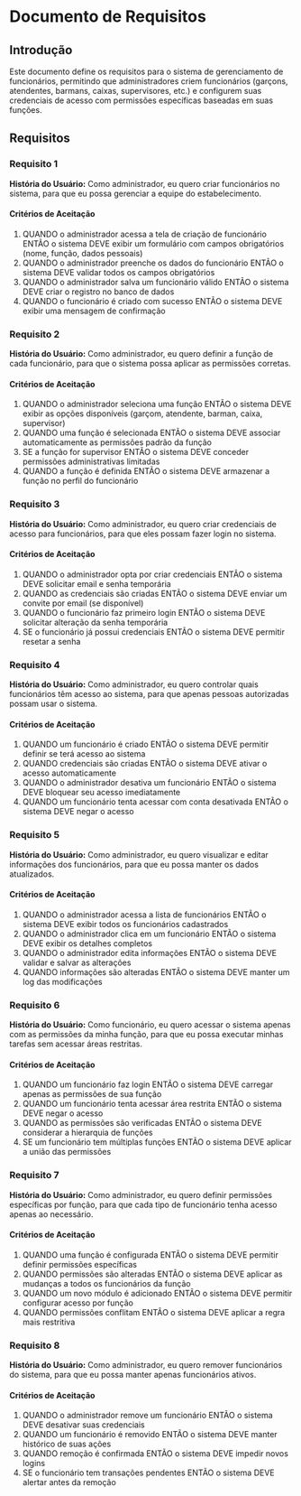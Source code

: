 # Documento de Requisitos

## Introdução

Este documento define os requisitos para o sistema de gerenciamento de funcionários, permitindo que administradores criem funcionários (garçons, atendentes, barmans, caixas, supervisores, etc.) e configurem suas credenciais de acesso com permissões específicas baseadas em suas funções.

## Requisitos

### Requisito 1

**História do Usuário:** Como administrador, eu quero criar funcionários no sistema, para que eu possa gerenciar a equipe do estabelecimento.

#### Critérios de Aceitação

1. QUANDO o administrador acessa a tela de criação de funcionário ENTÃO o sistema DEVE exibir um formulário com campos obrigatórios (nome, função, dados pessoais)
2. QUANDO o administrador preenche os dados do funcionário ENTÃO o sistema DEVE validar todos os campos obrigatórios
3. QUANDO o administrador salva um funcionário válido ENTÃO o sistema DEVE criar o registro no banco de dados
4. QUANDO o funcionário é criado com sucesso ENTÃO o sistema DEVE exibir uma mensagem de confirmação

### Requisito 2

**História do Usuário:** Como administrador, eu quero definir a função de cada funcionário, para que o sistema possa aplicar as permissões corretas.

#### Critérios de Aceitação

1. QUANDO o administrador seleciona uma função ENTÃO o sistema DEVE exibir as opções disponíveis (garçom, atendente, barman, caixa, supervisor)
2. QUANDO uma função é selecionada ENTÃO o sistema DEVE associar automaticamente as permissões padrão da função
3. SE a função for supervisor ENTÃO o sistema DEVE conceder permissões administrativas limitadas
4. QUANDO a função é definida ENTÃO o sistema DEVE armazenar a função no perfil do funcionário

### Requisito 3

**História do Usuário:** Como administrador, eu quero criar credenciais de acesso para funcionários, para que eles possam fazer login no sistema.

#### Critérios de Aceitação

1. QUANDO o administrador opta por criar credenciais ENTÃO o sistema DEVE solicitar email e senha temporária
2. QUANDO as credenciais são criadas ENTÃO o sistema DEVE enviar um convite por email (se disponível)
3. QUANDO o funcionário faz primeiro login ENTÃO o sistema DEVE solicitar alteração da senha temporária
4. SE o funcionário já possui credenciais ENTÃO o sistema DEVE permitir resetar a senha

### Requisito 4

**História do Usuário:** Como administrador, eu quero controlar quais funcionários têm acesso ao sistema, para que apenas pessoas autorizadas possam usar o sistema.

#### Critérios de Aceitação

1. QUANDO um funcionário é criado ENTÃO o sistema DEVE permitir definir se terá acesso ao sistema
2. QUANDO credenciais são criadas ENTÃO o sistema DEVE ativar o acesso automaticamente
3. QUANDO o administrador desativa um funcionário ENTÃO o sistema DEVE bloquear seu acesso imediatamente
4. QUANDO um funcionário tenta acessar com conta desativada ENTÃO o sistema DEVE negar o acesso

### Requisito 5

**História do Usuário:** Como administrador, eu quero visualizar e editar informações dos funcionários, para que eu possa manter os dados atualizados.

#### Critérios de Aceitação

1. QUANDO o administrador acessa a lista de funcionários ENTÃO o sistema DEVE exibir todos os funcionários cadastrados
2. QUANDO o administrador clica em um funcionário ENTÃO o sistema DEVE exibir os detalhes completos
3. QUANDO o administrador edita informações ENTÃO o sistema DEVE validar e salvar as alterações
4. QUANDO informações são alteradas ENTÃO o sistema DEVE manter um log das modificações

### Requisito 6

**História do Usuário:** Como funcionário, eu quero acessar o sistema apenas com as permissões da minha função, para que eu possa executar minhas tarefas sem acessar áreas restritas.

#### Critérios de Aceitação

1. QUANDO um funcionário faz login ENTÃO o sistema DEVE carregar apenas as permissões de sua função
2. QUANDO um funcionário tenta acessar área restrita ENTÃO o sistema DEVE negar o acesso
3. QUANDO as permissões são verificadas ENTÃO o sistema DEVE considerar a hierarquia de funções
4. SE um funcionário tem múltiplas funções ENTÃO o sistema DEVE aplicar a união das permissões

### Requisito 7

**História do Usuário:** Como administrador, eu quero definir permissões específicas por função, para que cada tipo de funcionário tenha acesso apenas ao necessário.

#### Critérios de Aceitação

1. QUANDO uma função é configurada ENTÃO o sistema DEVE permitir definir permissões específicas
2. QUANDO permissões são alteradas ENTÃO o sistema DEVE aplicar as mudanças a todos os funcionários da função
3. QUANDO um novo módulo é adicionado ENTÃO o sistema DEVE permitir configurar acesso por função
4. QUANDO permissões conflitam ENTÃO o sistema DEVE aplicar a regra mais restritiva

### Requisito 8

**História do Usuário:** Como administrador, eu quero remover funcionários do sistema, para que eu possa manter apenas funcionários ativos.

#### Critérios de Aceitação

1. QUANDO o administrador remove um funcionário ENTÃO o sistema DEVE desativar suas credenciais
2. QUANDO um funcionário é removido ENTÃO o sistema DEVE manter histórico de suas ações
3. QUANDO remoção é confirmada ENTÃO o sistema DEVE impedir novos logins
4. SE o funcionário tem transações pendentes ENTÃO o sistema DEVE alertar antes da remoção